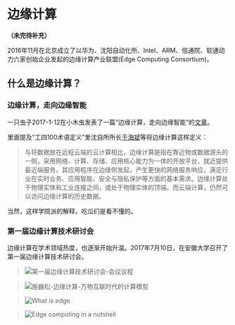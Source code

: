 # 边缘计算

**（未完待补充）**

2016年11月在北京成立了以华为、沈阳自动化所、Intel、ARM、信通院、软通动力六家创始企业发起的边缘计算产业联盟(Edge Computing Consortium)。

## 什么是边缘计算？

### 边缘计算，走向边缘智能

一只虫子2017-1-12在小木虫发表了一篇“边缘计算，走向边缘智能”的[文章](http://xmuchong.com/news/info/00000866.html)。

里面提及“工四100术语定义”里沈自所所长[于海斌](http://baike.baidu.com/link?url=idNiyH1LJ28uCZOUqc72gQdsliJY0b1K7hVHfYA4sW-GYNdv79U-e-OLIXI4S9CVv4T1bSCvz2F6TJHRtOLFs7brzu81_th2P208enjFxh2xGD_oaAij1gXfdHT1EiP8)等将边缘计算这样定义：
>与将数据放在远程云端的云计算相比，边缘计算是指在靠近物或数据源头的一侧，采用网络、计算、存储、应用核心能力为一体的开放平台，就近提供最近端服务。其应用程序在边缘侧发起，产生更快的网络服务响应，满足行业在实时业务、应用智能、安全与隐私保护等方面的基本需求。边缘计算处于物理实体和工业连接之间，或处于物理实体的顶端。而云端计算，仍然可以访问边缘计算的历史数据。

当然，这样学院派的解释，吃瓜们是看不懂的。

### 第一届边缘计算技术研讨会

边缘计算在学术领域热度，也逐渐开始升温。2017年7月10日，在安徽大学召开了第一届边缘计算技术研讨会。

>![第一届边缘计算技术研讨会-会议议程](http://osivibnve.bkt.clouddn.com/17-7-10/39638384.jpg)

>![施巍松-边缘计算-万物互联时代的计算模型](http://osivibnve.bkt.clouddn.com/17-7-10/29886268.jpg)

>![What is edge](http://osivibnve.bkt.clouddn.com/17-7-10/72847498.jpg)

>![Edge computing in a nutshell](http://osivibnve.bkt.clouddn.com/17-7-10/46209560.jpg)